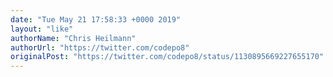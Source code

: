 ```yaml
---
date: "Tue May 21 17:58:33 +0000 2019"
layout: "like"
authorName: "Chris Heilmann"
authorUrl: "https://twitter.com/codepo8"
originalPost: "https://twitter.com/codepo8/status/1130895669227655170"
---
```

